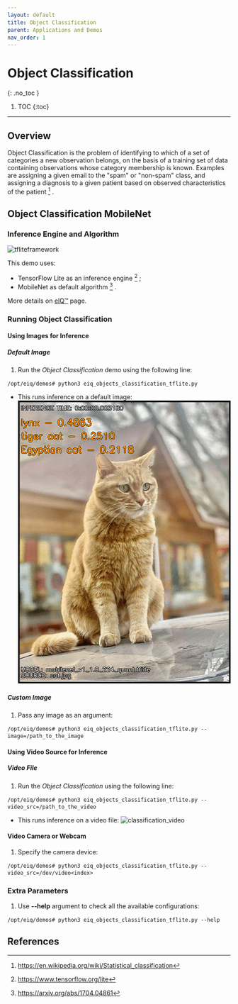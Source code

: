 ```yaml
---
layout: default
title: Object Classification
parent: Applications and Demos
nav_order: 1
---
```


# Object Classification
{: .no_toc }

1. TOC
{:toc}
---

## **Overview**

Object Classification is the problem of identifying to which of a set of
categories a new observation belongs, on the basis of a training set of data
containing observations whose category membership is known. Examples are
assigning a given email to the "spam" or "non-spam" class, and assigning a
diagnosis to a given patient based on observed characteristics of the patient [^1] .

## **Object Classification MobileNet**

### **Inference Engine and Algorithm**

![tfliteframework][tflite]

This demo uses:

 * TensorFlow Lite as an inference engine [^2] ;
 * MobileNet as default algorithm [^3] .

More details on [eIQ™][eiq] page.

### **Running Object Classification**

#### **Using Images for Inference**

##### **Default Image**

1. Run the _Object Classification_ demo using the following line:
```console
/opt/eiq/demos# python3 eiq_objects_classification_tflite.py
```
  * This runs inference on a default image:
  ![classification][image_eIQObjectClassification]

##### **Custom Image**

1. Pass any image as an argument:
```console
/opt/eiq/demos# python3 eiq_objects_classification_tflite.py --image=/path_to_the_image
```

#### **Using Video Source for Inference**

##### **Video File**

1. Run the _Object Classification_ using the following line:
```console
/opt/eiq/demos# python3 eiq_objects_classification_tflite.py --video_src=/path_to_the_video
```
  * This runs inference on a video file:
  ![classification_video][video_eIQObjectClassification]

#### **Video Camera or Webcam**

1. Specify the camera device:
```console
/opt/eiq/demos# python3 eiq_objects_classification_tflite.py --video_src=/dev/video<index>
```

### **Extra Parameters**

1. Use **--help** argument to check all the available configurations:
```console
/opt/eiq/demos# python3 eiq_objects_classification_tflite.py --help
```

## **References**

[^1]: https://en.wikipedia.org/wiki/Statistical_classification
[^2]: https://www.tensorflow.org/lite
[^3]: https://arxiv.org/abs/1704.04861

[image_eIQObjectClassification]: ../media/demos/eIQObjectClassification/image_eIQObjectClassification_resized_logo.gif
[video_eIQObjectClassification]: ../media/demos/eIQObjectClassification/video_eIQObjectClassification.gif

[tflite]: https://img.shields.io/badge/TFLite-2.1.0-orange
[eiq]: https://www.nxp.com/design/software/development-software/eiq-ml-development-environment:EIQ
